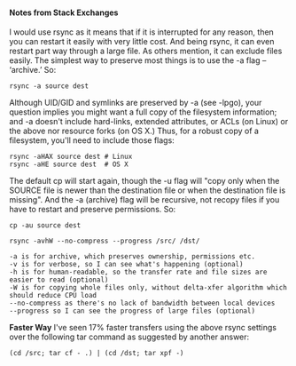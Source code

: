

#### Notes from Stack Exchanges 

I would use rsync as it means that if it is interrupted for any reason, then 
you can restart it easily with very little cost. And being rsync, it can even 
restart part way through a large file. As others mention, it can exclude files 
easily. The simplest way to preserve most things is to use the -a flag – ‘archive.’ So:
```
rsync -a source dest
```
Although UID/GID and symlinks are preserved by -a (see -lpgo), your question 
implies you might want a full copy of the filesystem information; and -a doesn't 
include hard-links, extended attributes, or ACLs (on Linux) or the above nor 
resource forks (on OS X.) Thus, for a robust copy of a filesystem, you'll need 
to include those flags:
```
rsync -aHAX source dest # Linux
rsync -aHE source dest  # OS X
```

The default cp will start again, though the -u flag will "copy only when the 
SOURCE file is newer than the destination file or when the destination file 
is missing". And the -a (archive) flag will be recursive, not recopy files if 
you have to restart and preserve permissions. So:
```
cp -au source dest
```

```
rsync -avhW --no-compress --progress /src/ /dst/
```

```
-a is for archive, which preserves ownership, permissions etc.
-v is for verbose, so I can see what's happening (optional)
-h is for human-readable, so the transfer rate and file sizes are easier to read (optional)
-W is for copying whole files only, without delta-xfer algorithm which should reduce CPU load
--no-compress as there's no lack of bandwidth between local devices
--progress so I can see the progress of large files (optional)
```

**Faster Way**
I've seen 17% faster transfers using the above rsync settings over the 
following tar command as suggested by another answer:
```
(cd /src; tar cf - .) | (cd /dst; tar xpf -)
```


